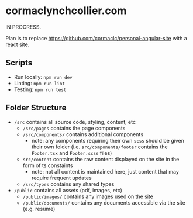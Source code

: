 # cormaclynchcollier.com

IN PROGRESS.

Plan is to replace https://github.com/cormaclc/personal-angular-site with a react site.

## Scripts

* Run locally: `npm run dev`
* Linting: `npm run lint`
* Testing: `npm run test`

## Folder Structure

* `/src` contains all source code, styling, content, etc
  * `/src/pages` contains the page components
  * `/src/components/` contains additional components
    * note: any components requiring their own `scss` should be given their own folder (i.e. `src/components/footer` contains the `Footer.tsx` and `Footer.scss` files)
  * `src/content` contains the raw content displayed on the site in the form of ts constaints
    * note: not all content is maintained here, just content that may require frequent updates
  * `/src/types` contains any shared types  
* `/public` contains all assets (pdf, images, etc)
  * `/public/images/` contains any images used on the site
  * `/public/documents/` contains any documents accessible via the site (e.g. resume)
